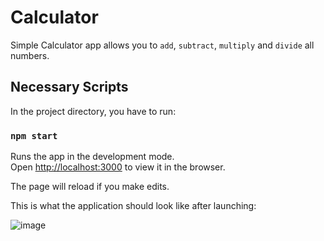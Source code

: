 # Calculator

Simple Calculator app allows you to  `add`,  `subtract`,  `multiply` and  `divide` all numbers.
##

## Necessary Scripts

In the project directory, you have to run:

### `npm start`
Runs the app in the development mode.<br />
Open [http://localhost:3000](http://localhost:3000) to view it in the browser.

The page will reload if you make edits.<br />

This is what the application should look like after launching:

![image](https://user-images.githubusercontent.com/81814080/121359831-2a4b6a80-c934-11eb-87fc-1ab10c27b390.png)
